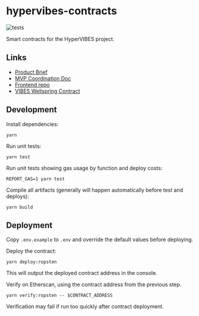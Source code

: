 # hypervibes-contracts

![tests](https://github.com/R-Group-Devs/hypervibes-contracts/actions/workflows/run-tests.yml/badge.svg)

Smart contracts for the HyperVIBES project.

## Links

* [Product Brief](https://docs.google.com/document/d/1NvztqdMAyLERTPuX5uHSnq8f5G0YVRaxNsq5UaXhQEw/edit?usp=sharing)
* [MVP Coordination Doc](https://docs.google.com/document/d/1dpMlzGeO4XfD6gBQoaTTXO2NxCCfA0hDYlTinJjCsfQ/edit?usp=sharing)
* [Frontend repo](https://github.com/R-Group-Devs/hypervibes-frontend)
* [VIBES Wellspring Contract](https://github.com/sickvibes/vibes-contracts/blob/main/contracts/NFTTokenFaucetV3.sol)

## Development

Install dependencies:

```
yarn
```

Run unit tests:

```
yarn test
```

Run unit tests showing gas usage by function and deploy costs:

```
REPORT_GAS=1 yarn test
```

Compile all artifacts (generally will happen automatically before test and deploys):

```
yarn build
```

## Deployment

Copy `.env.example` to `.env` and override the default values before deploying.

Deploy the contract:

```
yarn deploy:ropsten
```

This will output the deployed contract address in the console.

Verify on Etherscan, using the contract address from the previous step.

```
yarn verify:ropsten -- $CONTRACT_ADDRESS
```

Verification may fail if run too quickly after contract deployment.

